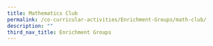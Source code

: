```yaml
---
title: Mathematics Club
permalink: /co-curricular-activities/Enrichment-Groups/math-club/
description: ""
third_nav_title: Enrichment Groups
---
```

